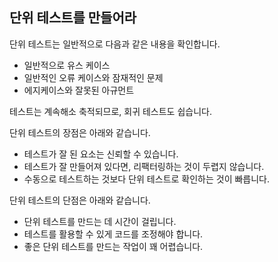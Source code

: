 ## 단위 테스트를 만들어라
단위 테스트는 일반적으로 다음과 같은 내용을 확인합니다.
* 일반적으로 유스 케이스
* 일반적인 오류 케이스와 잠재적인 문제
* 에지케이스와 잘못된 아규먼트

테스트는 계속해소 축적되므로, 회귀 테스트도 쉽습니다.

단위 테스트의 장점은 아래와 같습니다.
* 테스트가 잘 된 요소는 신뢰할 수 있습니다.
* 테스트가 잘 만들어져 있다면, 리팩터링하는 것이 두렵지 않습니다.
* 수동으로 테스트하는 것보다 단위 테스트로 확인하는 것이 빠릅니다.

단위 테스트의 단점은 아래와 같습니다.
* 단위 테스트를 만드는 데 시간이 걸립니다.
* 테스트를 활용할 수 있게 코드를 조정해야 합니다.
* 좋은 단위 테스트를 만드는 작업이 꽤 어렵습니다.
